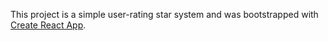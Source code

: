 This project is a simple user-rating star system and was bootstrapped with [Create React App](https://github.com/facebookincubator/create-react-app).
